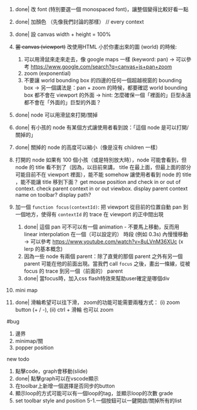 1. done| 改 font (特別要選一個 monospaced font)，讓整個變得比較好看一點 
2. done| 加顏色 （先像我們討論的那樣）  // every context
3. done| 設 canvas width + height = 100%
4. ~~當 canvas (viewport)~~ 改使用HTML 小於你畫出來的圖 (world) 的時候:
   1. 可以用滑鼠來走來走去，像 google maps 一樣 (keyword: pan)
    -> 可以參考 https://www.google.com/search?q=canvas+js+pan+zoom
   2. zoom (exponential)
   3. 不要讓 world bounding box 的四邊的任何一個超越視窗的 bounding box
    -> 另一個講法是：pan + zoom 的時候，都要確認 world bounding box 都不會在 viewport 的外面
    -> hint: 怎麼確保一個「裡面的」巨型永遠都不會在「外面的」巨型的外面？
5. done| node 可以用滑鼠來打開/關掉
6. done| 有小孩的 node 有某個方式讓使用者看到說：「這個 node 是可以打開/關掉的」
7. done| 關掉的 node 的高度可以縮小（像是沒有 children 一樣）
8. 打開的 node 如果有 100 個小孩（或是特別放大時），node 可能會看到，但 node 的 title 看不到了（因為，以目前來講， title 在最上面，但最上面的部分可能目前不在 viewport 裡面），能不能 somehow 讓使用者看到 node 的 title ，能不能讓 title 移到下面？
   get mouse position and check in or out of context.
   check parent context in or out viewbox.
   display parent context name on toolbar?
   display path?

9. 加一個 `function focus(contextId)`: 把 viewport 從目前的位置自動 pan 到一個地方，使得有 `contextId` 的 trace 在 viewport 的正中間出現
   1. done| 這個 pan 可不可以有一個 animation - 不要馬上移動，反而用 linear interpolation 在一個（可以設定的） 時段 (例如 0.3s) 內慢慢移動
    -> 可以參考 https://www.youtube.com/watch?v=8uLVnM36XUc (x lerp 的基本概念)
   2. 因為一些 node 有兩個 parent：除了直覺的那個 parent 之外有另一個 parent 可能在他的前面出現。當我們 call `focus` 之後，畫出一條線，從被 focus 的 trace 到另一個（前面的） parent
   3. done| 當focus時，加入css flash特效來幫助user確定是哪個div
10. mini map
11. done| 滑輪希望可以往下滑， zoom的功能可能需要兩種方式： (i) zoom button (+ / -), (ii) ctrl + 滑輪 也可以 zoom



#bug
1. 邊界              
2. minimap/關        
3. popper position   

new todo
1. 點擊code，graph會移動(slide)
2. done| 點擊graph可以在vscode顯示
3. 在toolbar上新增一個選擇是否同步的button
4. 顯示loop的方式可能可以有一個loop的tag，並顯示loop的次數 grade
5. set toolbar style and position
   5-1.一個按鈕可以一鍵開啟/關掉所有的list
